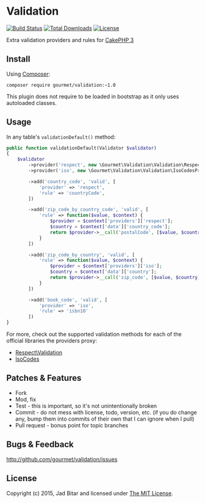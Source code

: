 # Validation

[![Build Status](https://travis-ci.org/gourmet/validation.svg?branch=master)](https://travis-ci.org/gourmet/validation)
[![Total Downloads](https://poser.pugx.org/gourmet/validation/downloads.svg)](https://packagist.org/packages/gourmet/validation)
[![License](https://poser.pugx.org/gourmet/validation/license.svg)](https://packagist.org/packages/gourmet/validation)

Extra validation providers and rules for [CakePHP 3]

## Install

Using [Composer]:

```
composer require gourmet/validation:~1.0
```

This plugin does not require to be loaded in bootstrap as it only uses autoloaded classes.

## Usage

In any table's `validationDefault()` method:

```php
public function validationDefault(Validator $validator)
{
    $validator
        ->provider('respect', new \Gourmet\Validation\Validation\RespectProvider())
        ->provider('iso', new \Gourmet\Validation\Validation\IsoCodesProvider())

        ->add('country_code', 'valid', [
            'provider' => 'respect',
            'rule' => 'countryCode',
        ])

        ->add('zip_code_by_country_code', 'valid', [
            'rule' => function($value, $context) {
                $provider = $context['providers']['respect'];
                $country = $context['data']['country_code'];
                return $provider->__call('postalCode', [$value, $country]);
            }
        ])

        ->add('zip_code_by_country', 'valid', [
            'rule' => function($value, $context) {
                $provider = $context['providers']['iso'];
                $country = $context['data']['country'];
                return $provider->__call('zip_code', [$value, $country]);
            }
        ])

        ->add('book_code', 'valid', [
            'provider' => 'iso',
            'rule' => 'isbn10'
        ])
}
```

For more, check out the supported validation methods for each of the official libraries the providers
proxy:

- [Respect\Validation][respect]
- [IsoCodes][isocodes]

## Patches & Features

* Fork
* Mod, fix
* Test - this is important, so it's not unintentionally broken
* Commit - do not mess with license, todo, version, etc. (if you do change any, bump them into commits of
their own that I can ignore when I pull)
* Pull request - bonus point for topic branches

## Bugs & Feedback

http://github.com/gourmet/validation/issues

## License

Copyright (c) 2015, Jad Bitar and licensed under [The MIT License][mit].

[CakePHP 3]:http://cakephp.org
[Composer]:http://getcomposer.org
[mit]:http://www.opensource.org/licenses/mit-license.php
[respect]:http://respect.li/Validation
[isocodes]:https://github.com/ronanguilloux/IsoCodes
